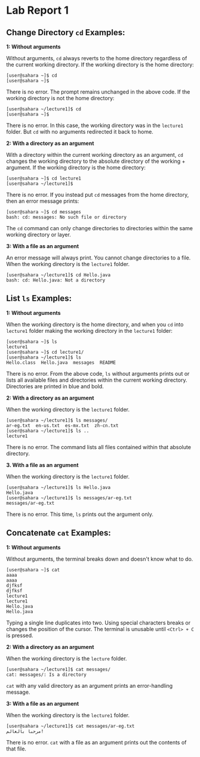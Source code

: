 # Lab Report 1

## Change Directory `cd` Examples:
**1: Without arguments**

Without arguments, `cd` always reverts to the home directory regardless of the current working directory.
If the working directory is the home directory:
```
[user@sahara ~]$ cd
[user@sahara ~]$
```
There is no error. The prompt remains unchanged in the above code. If the working directory is not the home directory:
```
[user@sahara ~/lecture1]$ cd
[user@sahara ~]$
```
There is no error. In this case, the working directory was in the `lecture1` folder. But `cd` with no arguments redirected it back to home. 

**2: With a directory as an argument**

With a directory within the current working directory as an argument, `cd` changes the working directory to the absolute directory of the working + argument.
If the working directory is the home directory:
```
[user@sahara ~]$ cd lecture1
[user@sahara ~/lecture1]$
```
There is no error. 
If you instead put `cd` messages from the home directory, then an error message prints:
```
[user@sahara ~]$ cd messages
bash: cd: messages: No such file or directory
```
The `cd` command can only change directories to directories within the same working directory or layer.

**3: With a file as an argument**

An error message will always print. You cannot change directories to a file.
When the working directory is the `lecture1` folder.
```
[user@sahara ~/lecture1]$ cd Hello.java
bash: cd: Hello.java: Not a directory
```


## List `ls` Examples:
**1: Without arguments**

When the working directory is the home directory, and when you `cd` into `lecture1` folder making the working directory in the `lecture1` folder:
```
[user@sahara ~]$ ls
lecture1
[user@sahara ~]$ cd lecture1/
[user@sahara ~/lecture1]$ ls
Hello.class  Hello.java  messages  README
```
There is no error. From the above code, `ls` without arguments prints out or lists all available files and directories within the current working directory. Directories are printed in blue and bold.

**2: With a directory as an argument**

When the working directory is the `lecture1` folder.
```
[user@sahara ~/lecture1]$ ls messages/
ar-eg.txt  en-us.txt  es-mx.txt  zh-cn.txt
[user@sahara ~/lecture1]$ ls ..
lecture1
```
There is no error. The command lists all files contained within that absolute directory. 

**3. With a file as an argument**

When the working directory is the `lecture1` folder.
```
[user@sahara ~/lecture1]$ ls Hello.java 
Hello.java
[user@sahara ~/lecture1]$ ls messages/ar-eg.txt 
messages/ar-eg.txt
```
There is no error. This time, `ls` prints out the argument only.

## Concatenate `cat` Examples:
**1: Without arguments**

Without arguments, the terminal breaks down and doesn't know what to do.
```
[user@sahara ~]$ cat
aaaa
aaaa
djfksf
djfksf
lecture1
lecture1
Hello.java
Hello.java
```
Typing a single line duplicates into two. Using special characters breaks or changes the position of the cursor. The terminal is unusable until `<Ctrl> + C` is pressed.

**2: With a directory as an argument**

When the working directory is the `lecture` folder.
```
[user@sahara ~/lecture1]$ cat messages/
cat: messages/: Is a directory
```
`cat` with any valid directory as an argument prints an error-handling message.

**3: With a file as an argument**

When the working directory is the `lecture1` folder.
```
[user@sahara ~/lecture1]$ cat messages/ar-eg.txt 
مرحبا بالعالم!
```
There is no error. `cat` with a file as an argument prints out the contents of that file.

